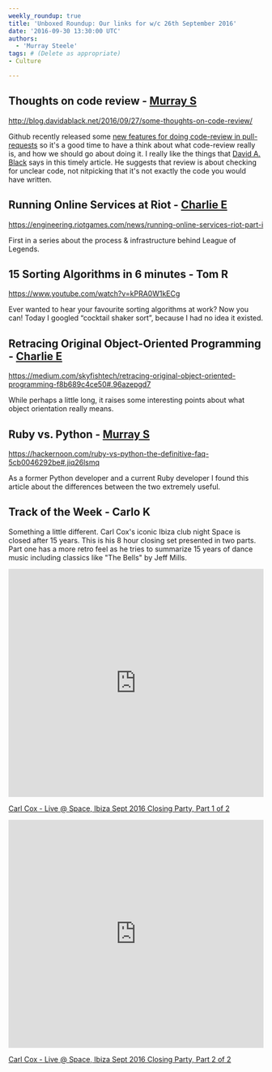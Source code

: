 ```yaml
---
weekly_roundup: true
title: 'Unboxed Roundup: Our links for w/c 26th September 2016'
date: '2016-09-30 13:30:00 UTC'
authors:
  - 'Murray Steele'
tags: # (Delete as appropriate)
- Culture

---
```


## Thoughts on code review - [Murray S](/team#murray-steele)

http://blog.davidablack.net/2016/09/27/some-thoughts-on-code-review/

Github recently released some [new features for doing code-review in
pull-requests](https://github.com/blog/2256-a-whole-new-github-universe-announcing-new-tools-forums-and-features#code-better-with-reviews)
so it's a good time to have a think about what code-review really is,
and how we should go about doing it.  I really like the things that [David A.
Black](http://www.davidablack.net/) says in this timely article.  He
suggests that review is about checking for unclear code, not nitpicking
that it's not exactly the code you would have written.

## Running Online Services at Riot - [Charlie E](/team#charlie-egan)

https://engineering.riotgames.com/news/running-online-services-riot-part-i

First in a series about the process & infrastructure behind League of Legends.

## 15 Sorting Algorithms in 6 minutes - Tom R

https://www.youtube.com/watch?v=kPRA0W1kECg

Ever wanted to hear your favourite sorting algorithms at work? Now you can! Today I googled “cocktail shaker sort”, because I had no idea it existed.

## Retracing Original Object-Oriented Programming - [Charlie E](/team#charlie-egan)

https://medium.com/skyfishtech/retracing-original-object-oriented-programming-f8b689c4ce50#.96azepgd7

While perhaps a little long, it raises some interesting points about what object orientation really means.

## Ruby vs. Python - [Murray S](/team#murray-steele)

https://hackernoon.com/ruby-vs-python-the-definitive-faq-5cb0046292be#.jiq26lsmq

As a former Python developer and a current Ruby developer I found this article about the differences between the two extremely useful.

## Track of the Week - Carlo K

Something a little different. Carl Cox's iconic Ibiza club night Space is closed after 15 years. This is his 8 hour closing set presented in two parts. Part one has a more retro feel as he tries to summarize 15 years of dance music including classics like "The Bells" by Jeff Mills.

<iframe width="100%" height="450" scrolling="no" frameborder="no" src="https://w.soundcloud.com/player/?url=https%3A//api.soundcloud.com/tracks/284297717&amp;auto_play=false&amp;hide_related=false&amp;show_comments=true&amp;show_user=true&amp;show_reposts=false&amp;visual=true"></iframe>

[Carl Cox - Live @ Space, Ibiza Sept 2016 Closing Party, Part 1 of 2](https://soundcloud.com/avidmuzikfan/carl-cox-live-space-ibiza-sept-2016-closing-party-part-1-of-2week-15)

<iframe width="100%" height="450" scrolling="no" frameborder="no" src="https://w.soundcloud.com/player/?url=https%3A//api.soundcloud.com/tracks/284310609&amp;auto_play=false&amp;hide_related=false&amp;show_comments=true&amp;show_user=true&amp;show_reposts=false&amp;visual=true"></iframe>

[Carl Cox - Live @ Space, Ibiza Sept 2016 Closing Party, Part 2 of 2](https://soundcloud.com/avidmuzikfan/carl-cox-live-space-ibiza-sept-2016-closing-party-part-2-of-2week-15)
